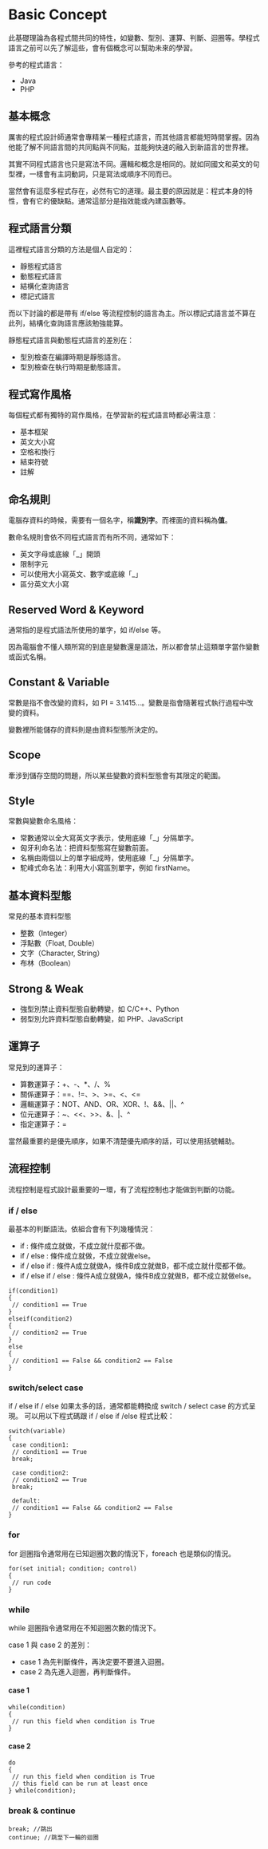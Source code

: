 # Basic Concept

此基礎理論為各程式間共同的特性，如變數、型別、運算、判斷、迴圈等。學程式語言之前可以先了解這些，會有個概念可以幫助未來的學習。

參考的程式語言：

* Java
* PHP

## 基本概念

厲害的程式設計師通常會專精某一種程式語言，而其他語言都能短時間掌握。因為他能了解不同語言間的共同點與不同點，並能夠快速的融入到新語言的世界裡。

其實不同程式語言也只是寫法不同。邏輯和概念是相同的。就如同國文和英文的句型裡，一樣會有主詞動詞，只是寫法或順序不同而已。

當然會有這麼多程式存在，必然有它的道理。最主要的原因就是：程式本身的特性，會有它的優缺點。通常這部分是指效能或內建函數等。

## 程式語言分類

這裡程式語言分類的方法是個人自定的：

* 靜態程式語言
* 動態程式語言
* 結構化查詢語言
* 標記式語言

而以下討論的都是帶有 if/else 等流程控制的語言為主。所以標記式語言並不算在此列，結構化查詢語言應該勉強能算。

靜態程式語言與動態程式語言的差別在：

* 型別檢查在編譯時期是靜態語言。
* 型別檢查在執行時期是動態語言。

## 程式寫作風格

每個程式都有獨特的寫作風格，在學習新的程式語言時都必需注意：

* 基本框架
* 英文大小寫
* 空格和換行
* 結束符號
* 註解

## 命名規則

電腦存資料的時候，需要有一個名字，稱**識別字**。而裡面的資料稱為**值**。

數命名規則會依不同程式語言而有所不同，通常如下：

* 英文字母或底線「_」開頭
* 限制字元
* 可以使用大小寫英文、數字或底線「_」
* 區分英文大小寫

## Reserved Word & Keyword

通常指的是程式語法所使用的單字，如 if/else 等。

因為電腦會不懂人類所寫的到底是變數還是語法，所以都會禁止這類單字當作變數或函式名稱。

## Constant & Variable

常數是指不會改變的資料，如 PI = 3.1415...。變數是指會隨著程式執行過程中改變的資料。

變數裡所能儲存的資料則是由資料型態所決定的。

## Scope

牽涉到儲存空間的問題，所以某些變數的資料型態會有其限定的範圍。

## Style

常數與變數命名風格：

* 常數通常以全大寫英文字表示，使用底線「_」分隔單字。
* 匈牙利命名法：把資料型態寫在變數前面。
* 名稱由兩個以上的單字組成時，使用底線「_」分隔單字。
* 駝峰式命名法：利用大小寫區別單字，例如 firstName。

## 基本資料型態

常見的基本資料型態

* 整數（Integer）
* 浮點數（Float, Double）
* 文字（Character, String）
* 布林（Boolean）

## Strong & Weak

* 強型別禁止資料型態自動轉變，如 C/C++、Python
* 弱型別允許資料型態自動轉變，如 PHP、JavaScript

## 運算子

常見到的運算子：

* 算數運算子：+、-、*、/、%
* 關係運算子：==、!=、>、>=、<、<=
* 邏輯運算子：NOT、AND、OR、XOR、!、&&、||、^
* 位元運算子：~、<<、>>、&、|、^
* 指定運算子：=

當然最重要的是優先順序，如果不清楚優先順序的話，可以使用括號輔助。

## 流程控制

流程控制是程式設計最重要的一環，有了流程控制也才能做到判斷的功能。

### if / else

最基本的判斷語法。依組合會有下列幾種情況：

* if : 條件成立就做，不成立就什麼都不做。
* if / else : 條件成立就做，不成立就做else。
* if / else if : 條件A成立就做A，條件B成立就做B，都不成立就什麼都不做。
* if / else if / else : 條件A成立就做A，條件B成立就做B，都不成立就做else。

```
if(condition1)
{
 // condition1 == True
}
elseif(condition2)
{
 // condition2 == True
}
else
{
 // condition1 == False && condition2 == False
}
```

### switch/select case

if / else if / else 如果太多的話，通常都能轉換成 switch / select case 的方式呈現。
可以用以下程式碼跟 if / else if /else 程式比較：

```
switch(variable)
{
 case condition1:
 // condition1 == True
 break;

 case condition2:
 // condition2 == True
 break;

 default:
 // condition1 == False && condition2 == False
}
```

### for

for 迴圈指令通常用在已知迴圈次數的情況下，foreach 也是類似的情況。

```
for(set initial; condition; control)
{
 // run code
}
```

### while

while 迴圈指令通常用在不知迴圈次數的情況下。

case 1 與 case 2 的差別：

  * case 1 為先判斷條件，再決定要不要進入迴圈。
  * case 2 為先進入迴圈，再判斷條件。

#### case 1

```
while(condition)
{
 // run this field when condition is True
}
```

#### case 2

```
do
{
 // run this field when condition is True
 // this field can be run at least once
} while(condition);
```

### break & continue

```
break; //跳出
continue; //跳至下一輪的迴圈
```
